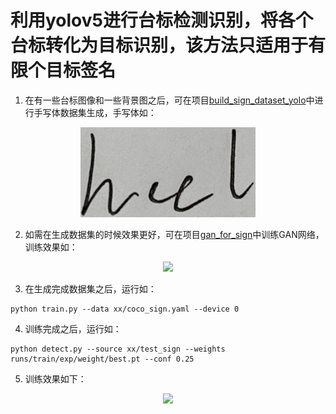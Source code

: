 # 利用yolov5进行台标检测识别，将各个台标转化为目标识别，该方法只适用于有限个目标签名
1. 在有一些台标图像和一些背景图之后，可在项目[build_sign_dataset_yolo](https://github.com/JiangHejun/build_sign_dataset_yolo)中进行手写体数据集生成，手写体如：
<p align="center">
    <img src="https://github.com/JiangHejun/build_sign_dataset_yolo/blob/main/dataset/signature/hccl/1.png?raw=true" width="280"\>
</p>

2. 如需在生成数据集的时候效果更好，可在项目[gan_for_sign](https://github.com/JiangHejun/gan_for_sign)中训练GAN网络，训练效果如：
<p align="center">
    <img src="https://github.com/JiangHejun/gan_for_sign/blob/main/show/train.gif?raw=true" width="320"\>
</p>

3. 在生成完成数据集之后，运行如：
```
python train.py --data xx/coco_sign.yaml --device 0
```

4. 训练完成之后，运行如：
```
python detect.py --source xx/test_sign --weights runs/train/exp/weight/best.pt --conf 0.25
```

5. 训练效果如下：
<p align="center">
    <img src="./show/sign_11.jpg" width="320"\>
</p>